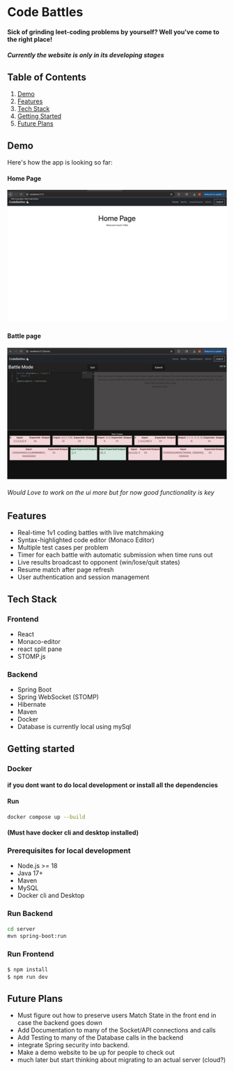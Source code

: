 # Code Battles 

#### Sick of grinding leet-coding problems by yourself? Well you've come to the right place! 

##### Currently the website is only in its developing stages 

## Table of Contents 
1. [Demo](#demo)
2. [Features](#features)
3. [Tech Stack](#tech-stack)
4. [Getting Started](#getting-started)
5. [Future Plans](#future)

## Demo 
Here's how the app is looking so far: 

#### Home Page
![Home Page](screenshots/home.png)

#### Battle page
![Battle Page](screenshots/battle.png)

###### Would Love to work on the ui more but for now good functionality is key

## Features
- Real-time 1v1 coding battles with live matchmaking
- Syntax-highlighted code editor (Monaco Editor)
- Multiple test cases per problem
- Timer for each battle with automatic submission when time runs out
- Live results broadcast to opponent (win/lose/quit states)
- Resume match after page refresh
- User authentication and session management

## Tech Stack 
### Frontend
- React
- Monaco-editor
- react split pane
- STOMP.js

### Backend 
- Spring Boot
- Spring WebSocket (STOMP)
- Hibernate
- Maven
- Docker
- Database is currently local using mySql 

## Getting started

### Docker
#### if you dont want to do local development or install all the dependencies 
#### Run 
```bash
docker compose up --build
```
#### (Must have docker cli and desktop installed)

### Prerequisites for local development
- Node.js >= 18
- Java 17+
- Maven 
- MySQL 
- Docker cli and Desktop

### Run Backend 
```bash
cd server
mvn spring-boot:run 
```

### Run Frontend 
```bash
$ npm install
$ npm run dev
```
## Future Plans 
- Must figure out how to preserve users Match State in the front end in case the backend goes down
- Add Documentation to many of the Socket/API connections and calls
- Add Testing to many of the Database calls in the backend 
- integrate Spring security into backend. 
- Make a demo website to be up for people to check out 
- much later but start thinking about migrating to an actual server (cloud?)
